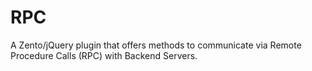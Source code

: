 RPC
==========

A Zento/jQuery plugin that offers methods to communicate via Remote Procedure Calls (RPC) with Backend Servers.